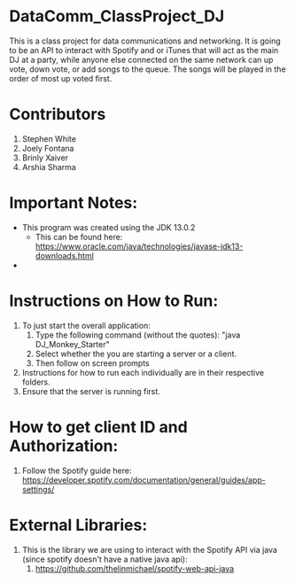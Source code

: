 # DataComm_ClassProject_DJ
This is a class project for data communications and networking. It is going to be an API to interact with 
Spotify and or iTunes that will act as the main DJ at a party, while anyone else connected on the same 
network can up vote, down vote, or add songs to the queue. The songs will be played in the order of 
most up voted first.

# Contributors 
1. Stephen White
1. Joely Fontana
1. Brinly Xaiver
1. Arshia Sharma

# Important Notes:
+ This program was created using the JDK 13.0.2
    + This can be found here: https://www.oracle.com/java/technologies/javase-jdk13-downloads.html
+  


# Instructions on How to Run:
1. To just start the overall application:
    1. Type the following command (without the quotes): "java DJ_Monkey_Starter"
    1. Select whether the you are starting a server or a client.
    1. Then follow on screen prompts 
1. Instructions for how to run each individually are in their respective folders.
1. Ensure that the server is running first.

# How to get client ID and Authorization:
1. Follow the Spotify guide here: https://developer.spotify.com/documentation/general/guides/app-settings/

# External Libraries:
1. This is the library we are using to interact with the Spotify API via java
 (since spotify doesn't have a native java api):
    1. https://github.com/thelinmichael/spotify-web-api-java

